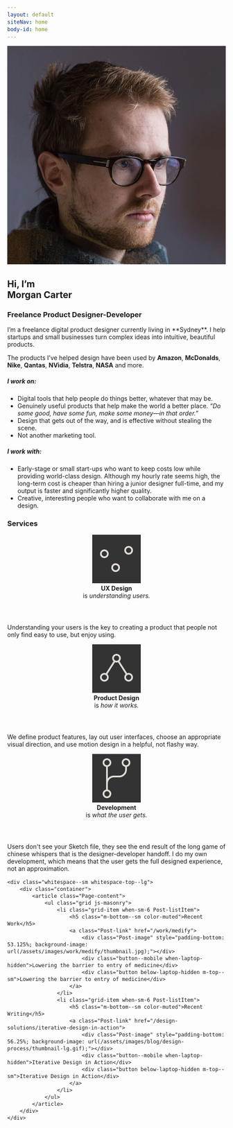 ```yaml
---
layout: default
siteNav: home
body-id: home
---
```


<div class="Page">
	<div class="whitespace--sm whitespace-bottom--md">
		<div class="container">
			<article class="Page-content">
				<div class="grid">
					<div class="grid-item when-sm-6">
						<picture>
							<source media="(min-width: 568px)" srcset="/assets/images/home/neue_me.jpg">
							<img src="/assets/images/home/neue_me_mobile.jpg">
						</picture>
					</div>
					<div class="grid-item when-sm-6 Essay Essay--blog" markdown="1">
<h1 class="m-top--lg when-sm-m-top--0">
	Hi, I’m
	<br class="below-lg-hidden">
	Morgan Carter
</h1>
<h3 class="h3--alt color-muted m-top--0 m-bottom--lg">Freelance Product Designer-Developer</h3>
I’m a freelance digital product designer currently living in **Sydney**. I help startups and small businesses turn complex ideas into intuitive, beautiful products.

The products I’ve helped design have been used by **Amazon**, **McDonalds**, **Nike**, **Qantas**, **NVidia**, **Telstra**, **NASA** and more.

##### I work on:

- Digital tools that help people do things better, whatever that may be.
- Genuinely useful products that help make the world a better place. *“Do some good, have some fun, make some money—in that order.”*
- Design that gets out of the way, and is effective without stealing the scene.
- Not another marketing tool. 

##### I work with:

- Early-stage or small start-ups who want to keep costs low while providing world-class design. Although my hourly rate seems high, the long-term cost is cheaper than hiring a junior designer full-time, and my output is faster and significantly higher quality.
- Creative, interesting people who want to collaborate with me on a design.
</div>
				</div>
			</article>
		</div>
	</div>
	<div class="whitespace--sm bg-black color-bg">
		<div class="container container--md">
			<article class="Page-content">
				<h3 class="text-center">Services</h3>
				<div class="grid">
					<div class="grid-item when-lg-4 m-top--xl">
						<div class="media">
							<header>
								<img src="/assets/icon/home-ux.svg" class="m-right--xs">
								<div>
									<strong>UX Design</strong>
									<br>
									is
									<em>understanding users.</em>
								</div>
							</header>
							<p class="text-sm color-muted m-top--0">Understanding your users is the key to creating a product that people not only find easy to use, but enjoy using.</p>
						</div>
					</div>
					<div class="grid-item when-lg-4 m-top--xl">
						<div class="media">
							<header>
								<img src="/assets/icon/home-product.svg" class="m-right--xs">
								<div>
									<strong>Product Design</strong>
									<br>
									is
									<em>how it works.</em>
								</div>
							</header>
							<p class="text-sm color-muted m-top--0">We define product features, lay out user interfaces, choose an appropriate visual direction, and use motion design in a helpful, not flashy way.</p>
						</div>
					</div>
					<div class="grid-item when-lg-4 m-top--xl">
						<div class="media">
							<header>
								<img src="/assets/icon/home-development.svg" class="m-right--xs">
								<div>
									<strong>Development</strong>
									<br>
									is
									<em>what the user gets.</em>
								</div>
							</header>
							<p class="text-sm color-muted m-top--0">Users don't see your Sketch file, they see the end result of the long game of chinese whispers that is the designer-developer handoff. I do my own development, which means that the user gets the full designed experience, not an approximation.</p>
						</div>
					</div>
					<!-- <div class="grid-item when-lg-3 m-top--xl">
						<div class="media">
							<header>
								<img src="/assets/icon/home-thinking.svg" class="m-right--xs">
								<div>
									<strong>Design Thinking</strong>
									<br>
									is
									<em>design, but not tech.</em>
								</div>
							</header>
							<p class="text-sm color-muted m-top--0">Donec id elit non mi porta gravida at eget metus. Nulla vitae elit libero, a pharetra augue. Curabitur blandit tempus porttitor.</p>
						</div>
					</div> -->
				</div>
			</article>
		</div>
	</div>

	<div class="whitespace--sm whitespace-top--lg">
		<div class="container">
			<article class="Page-content">
				<ul class="grid js-masonry">
					<li class="grid-item when-sm-6 Post-listItem">
						<h5 class="m-bottom--sm color-muted">Recent Work</h5>
						<a class="Post-link" href="/work/medify">
							<div class="Post-image" style="padding-bottom: 53.125%; background-image: url(/assets/images/work/medify/thumbnail.jpg);"></div>
							<div class="button--mobile when-laptop-hidden">Lowering the barrier to entry of medicine</div>
							<div class="button below-laptop-hidden m-top--sm">Lowering the barrier to entry of medicine</div>
						</a>
					</li>
					<li class="grid-item when-sm-6 Post-listItem">
						<h5 class="m-bottom--sm color-muted">Recent Writing</h5>
						<a class="Post-link" href="/design-solutions/iterative-design-in-action">
							<div class="Post-image" style="padding-bottom: 56.25%; background-image: url(/assets/images/blog/design-process/thumbnail-lg.gif);"></div>
							<div class="button--mobile when-laptop-hidden">Iterative Design in Action</div>
							<div class="button below-laptop-hidden m-top--sm">Iterative Design in Action</div>
						</a>
					</li>
				</ul>
			</article>
		</div>
	</div>
</div>